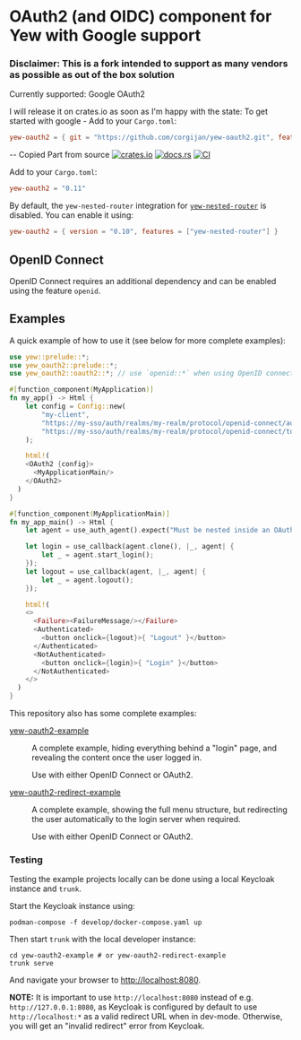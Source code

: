 # OAuth2 (and OIDC) component for Yew with Google support
### Disclaimer: This is a fork intended to support as many vendors as possible as out of the box solution
Currently supported: Google OAuth2 

I will release it on crates.io as soon as I'm happy with the state:
To get started with google - Add to your `Cargo.toml`:

```toml
yew-oauth2 = { git = "https://github.com/corgijan/yew-oauth2.git", features = ["google"], branch = "main" }
```

-- Copied Part from source 
[![crates.io](https://img.shields.io/crates/v/yew-oauth2.svg)](https://crates.io/crates/yew-oauth2)
[![docs.rs](https://docs.rs/yew-oauth2/badge.svg)](https://docs.rs/yew-oauth2)
[![CI](https://github.com/ctron/yew-oauth2/actions/workflows/ci.yaml/badge.svg)](https://github.com/ctron/yew-oauth2/actions/workflows/ci.yaml)

Add to your `Cargo.toml`:

```toml
yew-oauth2 = "0.11"
```

By default, the `yew-nested-router` integration for [`yew-nested-router`](https://github.com/ctron/yew-nested-router) is
disabled. You can enable it using:

```toml
yew-oauth2 = { version = "0.10", features = ["yew-nested-router"] }
```

## OpenID Connect

OpenID Connect requires an additional dependency and can be enabled using the feature `openid`.

## Examples

A quick example of how to use it (see below for more complete examples):

```rust
use yew::prelude::*;
use yew_oauth2::prelude::*;
use yew_oauth2::oauth2::*; // use `openid::*` when using OpenID connect

#[function_component(MyApplication)]
fn my_app() -> Html {
    let config = Config::new(
        "my-client",
        "https://my-sso/auth/realms/my-realm/protocol/openid-connect/auth",
        "https://my-sso/auth/realms/my-realm/protocol/openid-connect/token"
    );

    html!(
    <OAuth2 {config}>
      <MyApplicationMain/>
    </OAuth2>
  )
}

#[function_component(MyApplicationMain)]
fn my_app_main() -> Html {
    let agent = use_auth_agent().expect("Must be nested inside an OAuth2 component");

    let login = use_callback(agent.clone(), |_, agent| {
        let _ = agent.start_login();
    });
    let logout = use_callback(agent, |_, agent| {
        let _ = agent.logout();
    });

    html!(
    <>
      <Failure><FailureMessage/></Failure>
      <Authenticated>
        <button onclick={logout}>{ "Logout" }</button>
      </Authenticated>
      <NotAuthenticated>
        <button onclick={login}>{ "Login" }</button>
      </NotAuthenticated>
    </>
  )
}
```

This repository also has some complete examples:

<dl>
<dt>

[yew-oauth2-example](yew-oauth2-example/) </dt>
<dd>
A complete example, hiding everything behind a "login" page, and revealing the content once the user logged in.

Use with either OpenID Connect or OAuth2.
</dd>

<dt>

[yew-oauth2-redirect-example](yew-oauth2-redirect-example/) </dt>
<dd>
A complete example, showing the full menu structure, but redirecting the user automatically to the login server
when required.

Use with either OpenID Connect or OAuth2.
</dd>

</dl>

### Testing

Testing the example projects locally can be done using a local Keycloak instance and `trunk`.

Start the Keycloak instance using:

```shell
podman-compose -f develop/docker-compose.yaml up
```

Then start `trunk` with the local developer instance:

```shell
cd yew-oauth2-example # or yew-oauth2-redirect-example
trunk serve
```

And navigate your browser to [http://localhost:8080](http://localhost:8080).

**NOTE:** It is important to use `http://localhost:8080` instead of e.g. `http://127.0.0.1:8080`, as Keycloak is
configured by default to use `http://localhost:*` as a valid redirect URL when in dev-mode. Otherwise, you will get
an "invalid redirect" error from Keycloak.
